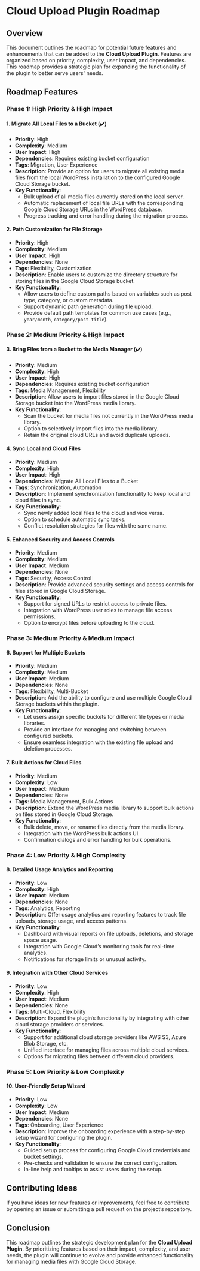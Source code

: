 # Cloud Upload Plugin Roadmap

## Overview

This document outlines the roadmap for potential future features and enhancements that can be added to the **Cloud Upload Plugin**. Features are organized based on priority, complexity, user impact, and dependencies. This roadmap provides a strategic plan for expanding the functionality of the plugin to better serve users' needs.

## Roadmap Features

### **Phase 1: High Priority & High Impact**

#### 1. Migrate All Local Files to a Bucket (✔️)
- **Priority**: High
- **Complexity**: Medium
- **User Impact**: High
- **Dependencies**: Requires existing bucket configuration
- **Tags**: Migration, User Experience
- **Description**: Provide an option for users to migrate all existing media files from the local WordPress installation to the configured Google Cloud Storage bucket.
- **Key Functionality**:
  - Bulk upload of all media files currently stored on the local server.
  - Automatic replacement of local file URLs with the corresponding Google Cloud Storage URLs in the WordPress database.
  - Progress tracking and error handling during the migration process.

#### 2. Path Customization for File Storage
- **Priority**: High
- **Complexity**: Medium
- **User Impact**: High
- **Dependencies**: None
- **Tags**: Flexibility, Customization
- **Description**: Enable users to customize the directory structure for storing files in the Google Cloud Storage bucket.
- **Key Functionality**:
  - Allow users to define custom paths based on variables such as post type, category, or custom metadata.
  - Support dynamic path generation during file upload.
  - Provide default path templates for common use cases (e.g., `year/month`, `category/post-title`).

### **Phase 2: Medium Priority & High Impact**

#### 3. Bring Files from a Bucket to the Media Manager (✔️)
- **Priority**: Medium
- **Complexity**: High
- **User Impact**: High
- **Dependencies**: Requires existing bucket configuration
- **Tags**: Media Management, Flexibility
- **Description**: Allow users to import files stored in the Google Cloud Storage bucket into the WordPress media library.
- **Key Functionality**:
  - Scan the bucket for media files not currently in the WordPress media library.
  - Option to selectively import files into the media library.
  - Retain the original cloud URLs and avoid duplicate uploads.

#### 4. Sync Local and Cloud Files
- **Priority**: Medium
- **Complexity**: High
- **User Impact**: High
- **Dependencies**: Migrate All Local Files to a Bucket
- **Tags**: Synchronization, Automation
- **Description**: Implement synchronization functionality to keep local and cloud files in sync.
- **Key Functionality**:
  - Sync newly added local files to the cloud and vice versa.
  - Option to schedule automatic sync tasks.
  - Conflict resolution strategies for files with the same name.

#### 5. Enhanced Security and Access Controls
- **Priority**: Medium
- **Complexity**: Medium
- **User Impact**: Medium
- **Dependencies**: None
- **Tags**: Security, Access Control
- **Description**: Provide advanced security settings and access controls for files stored in Google Cloud Storage.
- **Key Functionality**:
  - Support for signed URLs to restrict access to private files.
  - Integration with WordPress user roles to manage file access permissions.
  - Option to encrypt files before uploading to the cloud.

### **Phase 3: Medium Priority & Medium Impact**

#### 6. Support for Multiple Buckets
- **Priority**: Medium
- **Complexity**: Medium
- **User Impact**: Medium
- **Dependencies**: None
- **Tags**: Flexibility, Multi-Bucket
- **Description**: Add the ability to configure and use multiple Google Cloud Storage buckets within the plugin.
- **Key Functionality**:
  - Let users assign specific buckets for different file types or media libraries.
  - Provide an interface for managing and switching between configured buckets.
  - Ensure seamless integration with the existing file upload and deletion processes.

#### 7. Bulk Actions for Cloud Files
- **Priority**: Medium
- **Complexity**: Low
- **User Impact**: Medium
- **Dependencies**: None
- **Tags**: Media Management, Bulk Actions
- **Description**: Extend the WordPress media library to support bulk actions on files stored in Google Cloud Storage.
- **Key Functionality**:
  - Bulk delete, move, or rename files directly from the media library.
  - Integration with the WordPress bulk actions UI.
  - Confirmation dialogs and error handling for bulk operations.

### **Phase 4: Low Priority & High Complexity**

#### 8. Detailed Usage Analytics and Reporting
- **Priority**: Low
- **Complexity**: High
- **User Impact**: Medium
- **Dependencies**: None
- **Tags**: Analytics, Reporting
- **Description**: Offer usage analytics and reporting features to track file uploads, storage usage, and access patterns.
- **Key Functionality**:
  - Dashboard with visual reports on file uploads, deletions, and storage space usage.
  - Integration with Google Cloud’s monitoring tools for real-time analytics.
  - Notifications for storage limits or unusual activity.

#### 9. Integration with Other Cloud Services
- **Priority**: Low
- **Complexity**: High
- **User Impact**: Medium
- **Dependencies**: None
- **Tags**: Multi-Cloud, Flexibility
- **Description**: Expand the plugin’s functionality by integrating with other cloud storage providers or services.
- **Key Functionality**:
  - Support for additional cloud storage providers like AWS S3, Azure Blob Storage, etc.
  - Unified interface for managing files across multiple cloud services.
  - Options for migrating files between different cloud providers.

### **Phase 5: Low Priority & Low Complexity**

#### 10. User-Friendly Setup Wizard
- **Priority**: Low
- **Complexity**: Low
- **User Impact**: Medium
- **Dependencies**: None
- **Tags**: Onboarding, User Experience
- **Description**: Improve the onboarding experience with a step-by-step setup wizard for configuring the plugin.
- **Key Functionality**:
  - Guided setup process for configuring Google Cloud credentials and bucket settings.
  - Pre-checks and validation to ensure the correct configuration.
  - In-line help and tooltips to assist users during the setup.

## Contributing Ideas

If you have ideas for new features or improvements, feel free to contribute by opening an issue or submitting a pull request on the project’s repository.

## Conclusion

This roadmap outlines the strategic development plan for the **Cloud Upload Plugin**. By prioritizing features based on their impact, complexity, and user needs, the plugin will continue to evolve and provide enhanced functionality for managing media files with Google Cloud Storage.
